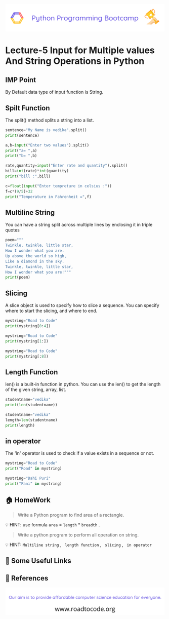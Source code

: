 <!-- HEADER -->
<p align="center">
  <img  src="./../assets/header.png" />
</p>

# Lecture-5 Input for Multiple values And String Operations in Python

## IMP Point
  By Default data type of input function is String.

  ## Spilt Function 
  The split() method splits a string into a list.
  ```python
  sentence="My Name is vedika".split()
print(sentence)
  ```
  ```python
  a,b=input("Enter two values").split()
print("a= ",a)
print("b= ",b)
```
```python
rate,quantity=input("Enter rate and quantity").split()
bill=int(rate)*int(quantity)
print("bill :",bill)
```
```python
c=float(input("Enter tempreture in celsius :"))
f=c*(9/5)+32
print("Temperature in Fahrenheit =",f)
```

## Multiline String
You can have a string split across multiple lines by enclosing it in triple quotes

```python
poem="""
Twinkle, twinkle, little star,
How I wonder what you are.
Up above the world so high,
Like a diamond in the sky.
Twinkle, twinkle, little star,
How I wonder what you are!"""
print(poem)
```

## Slicing

A slice object is used to specify how to slice a sequence. You can specify where to start the slicing, and where to end.

```python
mystring="Road to Code"
print(mystring[0:4])
```
```python
mystring="Road to Code"
print(mystring[1:])
```
```python
mystring="Road to Code"
print(mystring[:8])
```
## Length Function

len() is a built-in function in python. You can use the len() to get the length of the given string, array, list.

```python
studentname="vedika"
print(len(studentname))
```
```python
studentname="vedika"
length=len(studentname)
print(length)
```

## in operator

The 'in' operator is used to check if a value exists in a sequence or not.

```python
mystring="Road to Code"
print("Road" in mystring)
```
```python
mystring="Dahi Puri"
print("Pani" in mystring)
```


## 🏠 HomeWork

>Write a Python program to find area of a rectangle.

💡 HINT: use formula `area` = `length` * `breadth` .

>Write a python program to perform all operation on string.

💡 HINT: ` Multiline string ` , ` length function` , ` slicing` , ` in operator`



## 🔗 Some Useful Links

## 📖 References

<!-- FOOTER -->
<p align="center">
  <img  src="./../assets/footer.png" />
</p>